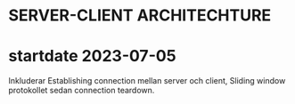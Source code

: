 # SERVER-CLIENT ARCHITECHTURE 
# startdate 2023-07-05
Inkluderar Establishing connection mellan server och client, Sliding window protokollet sedan connection teardown.
